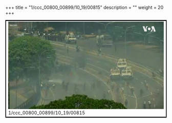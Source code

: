 +++
title = "1/ccc_00800_00899/10_19/00815"
description = ""
weight = 20
+++

<table style="border:2px solid black;max-width:800px;max-height:800px;" 
><tr><td>
<img class="center-fit-jpg"
src="/jpg_/aaa_20190430_NxaOmWaI8sI_00814.jpg">
1/ccc_00800_00899/10_19/00815
</img></td></tr></table>
